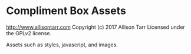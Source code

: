 # Compliment Box Assets #
http://www.allisontarr.com
Copyright (c) 2017 Allison Tarr
Licensed under the GPLv2 license.

Assets such as styles, javascript, and images.